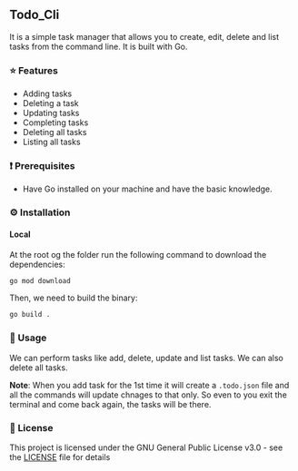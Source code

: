 ## Todo_Cli

It is a simple task manager that allows you to create, edit, delete and list tasks from the command line. It is built with Go.
<!-- 
![TaskIt demo GIF](https://user-images.githubusercontent.com/51878265/224398202-84823ca4-ba4d-4ae4-915a-9f9f42ee50d0.gif) -->

### ⭐️ Features

- Adding tasks
- Deleting a task
- Updating tasks
- Completing tasks
- Deleting all tasks
- Listing all tasks

### ❗️ Prerequisites

- Have Go installed on your machine and have the basic knowledge.

### ⚙️ Installation

#### Local

At the root og the folder run the following command to download the dependencies:

```bash
go mod download
```

Then, we need to build the binary:

```bash
go build .
```
<!-- 
Finally, we can run the executable:

```bash
./taskit
``` -->

<!-- #### Gitpod

You can also use Gitpod to run this project. Gitpod is a free online IDE that allows you to run this project in the cloud. Click the button below to open this project in Gitpod:

[![Open in Gitpod](https://gitpod.io/button/open-in-gitpod.svg)](https://gitpod.io/#https://github.com/Pradumnasaraf/taskit) -->

### 📝 Usage

We can perform tasks like add, delete, update and list tasks. We can also delete all tasks.

**Note**: When you add task for the 1st time it will create a `.todo.json` file and all the commands will update chnages to that only. So even to you exit the terminal and come back again, the tasks will be there.

<!-- ```
Usage:
  ./taskit [flags]
  ./taskit [command]

Available Commands:
  add         Add a new task
  delete      Delete a task by ID
  deleteall   Delete all tasks
  done        Mark a task as done
  help        Help about any command
  list        List all tasks
  update      Update a task by ID

Flags:
  -h, --help   help for taskit
``` -->

### 📜 License

This project is licensed under the GNU General Public License v3.0 - see the [LICENSE](LICENSE) file for details

